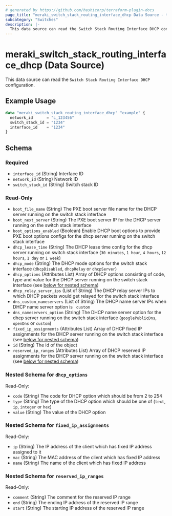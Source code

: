 ```yaml
---
# generated by https://github.com/hashicorp/terraform-plugin-docs
page_title: "meraki_switch_stack_routing_interface_dhcp Data Source - terraform-provider-meraki"
subcategory: "Switches"
description: |-
  This data source can read the Switch Stack Routing Interface DHCP configuration.
---
```


# meraki_switch_stack_routing_interface_dhcp (Data Source)

This data source can read the `Switch Stack Routing Interface DHCP` configuration.

## Example Usage

```terraform
data "meraki_switch_stack_routing_interface_dhcp" "example" {
  network_id      = "L_123456"
  switch_stack_id = "1234"
  interface_id    = "1234"
}
```

<!-- schema generated by tfplugindocs -->
## Schema

### Required

- `interface_id` (String) Interface ID
- `network_id` (String) Network ID
- `switch_stack_id` (String) Switch stack ID

### Read-Only

- `boot_file_name` (String) The PXE boot server file name for the DHCP server running on the switch stack interface
- `boot_next_server` (String) The PXE boot server IP for the DHCP server running on the switch stack interface
- `boot_options_enabled` (Boolean) Enable DHCP boot options to provide PXE boot options configs for the dhcp server running on the switch stack interface
- `dhcp_lease_time` (String) The DHCP lease time config for the dhcp server running on switch stack interface (`30 minutes`, `1 hour`, `4 hours`, `12 hours`, `1 day` or `1 week`)
- `dhcp_mode` (String) The DHCP mode options for the switch stack interface (`dhcpDisabled`, `dhcpRelay` or `dhcpServer`)
- `dhcp_options` (Attributes List) Array of DHCP options consisting of code, type and value for the DHCP server running on the switch stack interface (see [below for nested schema](#nestedatt--dhcp_options))
- `dhcp_relay_server_ips` (List of String) The DHCP relay server IPs to which DHCP packets would get relayed for the switch stack interface
- `dns_custom_nameservers` (List of String) The DHCP name server IPs when DHCP name server option is ` custom`
- `dns_nameservers_option` (String) The DHCP name server option for the dhcp server running on the switch stack interface (`googlePublicDns`, `openDns` or `custom`)
- `fixed_ip_assignments` (Attributes List) Array of DHCP fixed IP assignments for the DHCP server running on the switch stack interface (see [below for nested schema](#nestedatt--fixed_ip_assignments))
- `id` (String) The id of the object
- `reserved_ip_ranges` (Attributes List) Array of DHCP reserved IP assignments for the DHCP server running on the switch stack interface (see [below for nested schema](#nestedatt--reserved_ip_ranges))

<a id="nestedatt--dhcp_options"></a>
### Nested Schema for `dhcp_options`

Read-Only:

- `code` (String) The code for DHCP option which should be from 2 to 254
- `type` (String) The type of the DHCP option which should be one of (`text`, `ip`, `integer` or `hex`)
- `value` (String) The value of the DHCP option


<a id="nestedatt--fixed_ip_assignments"></a>
### Nested Schema for `fixed_ip_assignments`

Read-Only:

- `ip` (String) The IP address of the client which has fixed IP address assigned to it
- `mac` (String) The MAC address of the client which has fixed IP address
- `name` (String) The name of the client which has fixed IP address


<a id="nestedatt--reserved_ip_ranges"></a>
### Nested Schema for `reserved_ip_ranges`

Read-Only:

- `comment` (String) The comment for the reserved IP range
- `end` (String) The ending IP address of the reserved IP range
- `start` (String) The starting IP address of the reserved IP range
